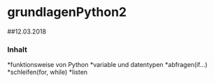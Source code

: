 
# grundlagenPython2

##12.03.2018

### Inhalt

*funktionsweise von Python
*variable und datentypen
*abfragen(if...)
*schleifen(for, while)
*listen
